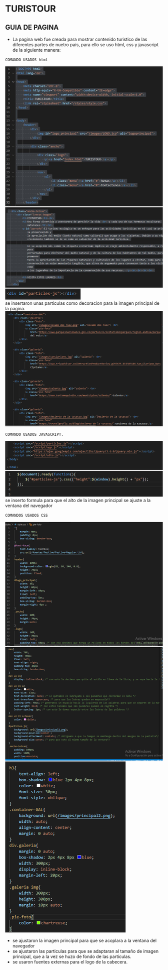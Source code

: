 # TURISTOUR
## GUIA DE PAGINA

- La pagina web fue creada para mostrar contenido turistico de las diferentes 
partes de nuetro pais, para ello se uso html, css y javascript de la siguiente manera:

~~~
COMANDO USADOS html
~~~

![titulo de pagina y cabecera](https://github.com/Jeison4/SESION-UNO/blob/main/images/proceso%20titulo%20y%20cabecera.jpg)<br>
![titulo y texto del cuerpo](https://github.com/Jeison4/SESION-UNO/blob/main/images/pantallazos/titulos%20y%20texto%20del%20cuerpojpg.jpg)<br>
![particulas de imagen](https://github.com/Jeison4/SESION-UNO/blob/main/images/pantallazos/particulas%20html.png)<br> se insertaron unas particulas como decoracion para la imagen principal de la pagina. <br>
![imagenesinsertadas](https://github.com/Jeison4/SESION-UNO/blob/main/images/pantallazos/imagenes%20insertadas.png)<br>

~~~
COMANDO USADOS JAVASCRIPT.
~~~

![INSERTAR-PARTICULAS](https://github.com/Jeison4/SESION-UNO/blob/main/images/pantallazos/COMANDOS%20JAVA.png)<br>
![formula_script](https://github.com/Jeison4/SESION-UNO/blob/main/images/pantallazos/formula%20script.png)<br> se inserto formula para que el alto de la imagen principal se ajuste a la ventana del navegador <br>

~~~
COMANDOS USADOS CSS
~~~

![CABECERA](https://github.com/Jeison4/SESION-UNO/blob/main/images/pantallazos/CABECERA%20CSS.png)<BR>
![cuerpo](https://github.com/Jeison4/SESION-UNO/blob/main/images/pantallazos/cuerpo.png)<br>
![imagenes](https://github.com/Jeison4/SESION-UNO/blob/main/images/pantallazos/imagenes.png)<br>

- se ajustaron la imagen principal para que se acoplara a la ventana del navegador
- se ajustaron las particulas para que se adaptaran al tamaño de imagen principal, que a la vez se huzo de fondo de las particulas.
- se usaron fuentes externas para el logo de la cabecera.



